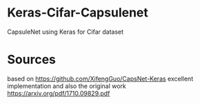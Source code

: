 # Keras-Cifar-Capsulenet
CapsuleNet using Keras for Cifar dataset

# Sources
based on https://github.com/XifengGuo/CapsNet-Keras excellent implementation and also the original work https://arxiv.org/pdf/1710.09829.pdf

